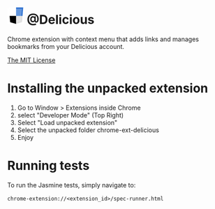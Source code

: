 ![icon](assets/images/icon.png) @Delicious
====================
Chrome extension with context menu that adds links and manages bookmarks from your Delicious account.

[The MIT License](http://opensource.org/licenses/MIT)

Installing the unpacked extension
====================
1. Go to Window > Extensions inside Chrome
2. select "Developer Mode" (Top Right)
3. Select "Load unpacked extension"
4. Select the unpacked folder chrome-ext-delicious
5. Enjoy

Running tests
====================
To run the Jasmine tests, simply navigate to:
    
    chrome-extension://<extension_id>/spec-runner.html
